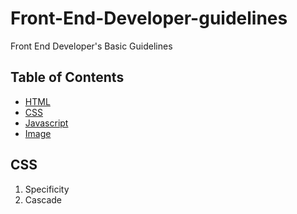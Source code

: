 # Front-End-Developer-guidelines
Front End Developer's Basic Guidelines

## Table of Contents
  - [HTML](#html)
  - [CSS](#css)
  - [Javascript](#javascript)
  - [Image](#image)
  
## CSS
1) Specificity 
2) Cascade
